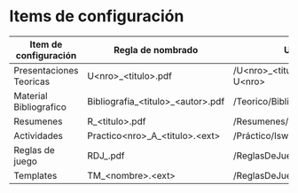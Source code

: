 
# Items de configuración

| Item de configuración | Regla de nombrado | Ubicación |
| --------------------- | ----------------- | -------------------------------------------------------- |
| Presentaciones Teoricas | U\<nro>_\<titulo>.pdf| /U\<nro>_\<titulo>/Presentaciones-U\<nro> |
| Material Bibliografico | Bibliografia_\<titulo>_\<autor>.pdf | /Teorico/Bibliografia/\<Tema>|
| Resumenes | R_\<titulo>.pdf |/Resumenes/P\<nro>|
| Actividades | Practico\<nro>\_A_\<titulo>.\<ext>|/Práctico/Isw-Practico-\<nro>|
| Reglas de juego | RDJ_<nombre>.pdf|/ReglasDeJuego|
| Templates | TM_\<nombre>\.\<ext>|/ReglasDeJuego/Templates|
